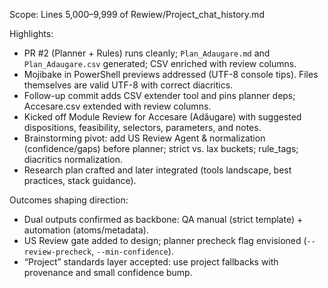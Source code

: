 Scope: Lines 5,000–9,999 of Rewiew/Project_chat_history.md

Highlights:
- PR #2 (Planner + Rules) runs cleanly; `Plan_Adaugare.md` and `Plan_Adaugare.csv` generated; CSV enriched with review columns.
- Mojibake in PowerShell previews addressed (UTF-8 console tips). Files themselves are valid UTF-8 with correct diacritics.
- Follow-up commit adds CSV extender tool and pins planner deps; Accesare.csv extended with review columns.
- Kicked off Module Review for Accesare (Adăugare) with suggested dispositions, feasibility, selectors, parameters, and notes.
- Brainstorming pivot: add US Review Agent & normalization (confidence/gaps) before planner; strict vs. lax buckets; rule_tags; diacritics normalization.
- Research plan crafted and later integrated (tools landscape, best practices, stack guidance).

Outcomes shaping direction:
- Dual outputs confirmed as backbone: QA manual (strict template) + automation (atoms/metadata).
- US Review gate added to design; planner precheck flag envisioned (`--review-precheck`, `--min-confidence`).
- “Project” standards layer accepted: use project fallbacks with provenance and small confidence bump.


